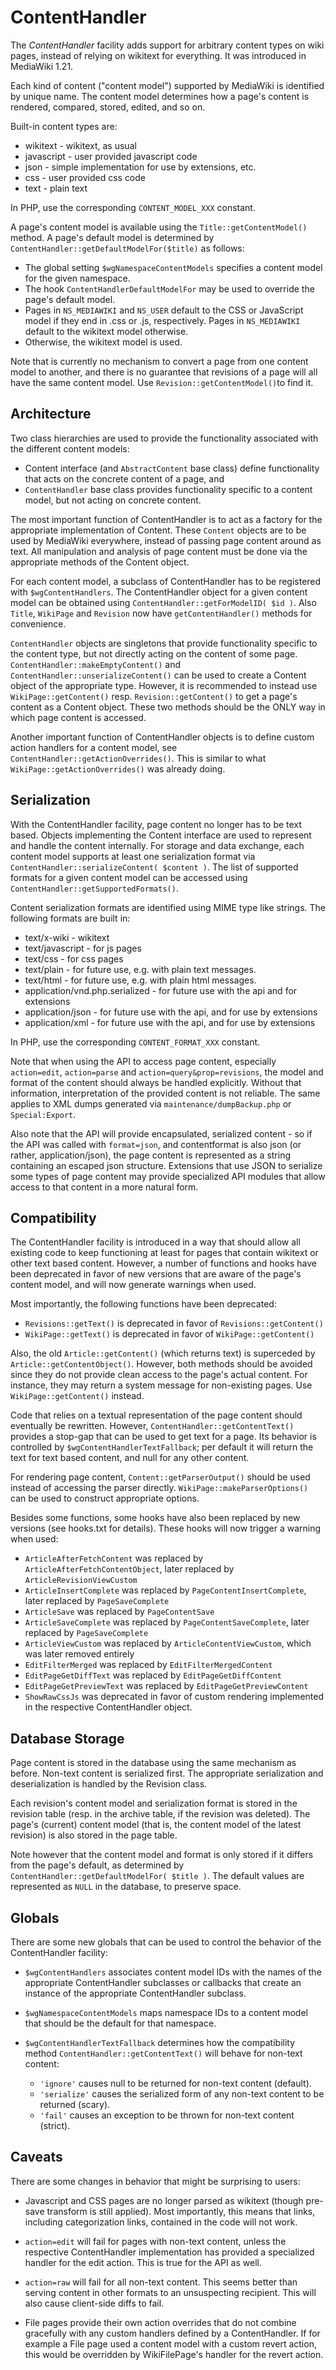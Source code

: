 # ContentHandler

The _ContentHandler_ facility adds support for arbitrary content types on wiki pages, instead of relying on wikitext for everything. It was introduced in MediaWiki 1.21.

Each kind of content ("content model") supported by MediaWiki is identified by unique name. The content model determines how a page's content is rendered, compared, stored, edited, and so on.

Built-in content types are:

- wikitext - wikitext, as usual
- javascript - user provided javascript code
- json - simple implementation for use by extensions, etc.
- css - user provided css code
- text - plain text

In PHP, use the corresponding `CONTENT_MODEL_XXX` constant.

A page's content model is available using the `Title::getContentModel()` method. A page's default model is determined by `ContentHandler::getDefaultModelFor($title)` as follows:

- The global setting `$wgNamespaceContentModels` specifies a content model for the given namespace.
- The hook `ContentHandlerDefaultModelFor` may be used to override the page's default model.
- Pages in `NS_MEDIAWIKI` and `NS_USER` default to the CSS or JavaScript model if they end in .css or .js, respectively. Pages in `NS_MEDIAWIKI` default to the wikitext model otherwise.
- Otherwise, the wikitext model is used.

Note that is currently no mechanism to convert a page from one content model to another, and there is no guarantee that revisions of a page will all have the same content model. Use `Revision::getContentModel()`to find it.

## Architecture

Two class hierarchies are used to provide the functionality associated with the different content models:

- Content interface (and `AbstractContent` base class) define functionality that acts on the concrete content of a page, and
- `ContentHandler` base class provides functionality specific to a content model, but not acting on concrete content.

The most important function of ContentHandler is to act as a factory for the appropriate implementation of Content. These `Content` objects are to be used by MediaWiki everywhere, instead of passing page content around as text. All manipulation and analysis of page content must be done via the appropriate methods of the Content object.

For each content model, a subclass of ContentHandler has to be registered with `$wgContentHandlers`. The ContentHandler object for a given content model can be obtained using `ContentHandler::getForModelID( $id )`. Also `Title`, `WikiPage` and `Revision` now have `getContentHandler()` methods for convenience.

`ContentHandler` objects are singletons that provide functionality specific to the content type, but not directly acting on the content of some page. `ContentHandler::makeEmptyContent()` and `ContentHandler::unserializeContent()` can be used to create a Content object of the appropriate type. However, it is recommended to instead use `WikiPage::getContent()` resp. `Revision::getContent()` to get a page's content as a Content object. These two methods should be the ONLY way in which page content is accessed.

Another important function of ContentHandler objects is to define custom action handlers for a content model, see `ContentHandler::getActionOverrides()`. This is similar to what `WikiPage::getActionOverrides()` was already doing.

## Serialization

With the ContentHandler facility, page content no longer has to be text based. Objects implementing the Content interface are used to represent and handle the content internally. For storage and data exchange, each content model supports at least one serialization format via `ContentHandler::serializeContent( $content )`. The list of supported formats for a given content model can be accessed using `ContentHandler::getSupportedFormats()`.

Content serialization formats are identified using MIME type like strings. The following formats are built in:

- text/x-wiki - wikitext
- text/javascript - for js pages
- text/css - for css pages
- text/plain - for future use, e.g. with plain text messages.
- text/html - for future use, e.g. with plain html messages.
- application/vnd.php.serialized - for future use with the api and for extensions
- application/json - for future use with the api, and for use by extensions
- application/xml - for future use with the api, and for use by extensions

In PHP, use the corresponding `CONTENT_FORMAT_XXX` constant.

Note that when using the API to access page content, especially `action=edit`, `action=parse` and `action=query&prop=revisions`, the model and format of the content should always be handled explicitly. Without that information, interpretation of the provided content is not reliable. The same applies to XML dumps generated via `maintenance/dumpBackup.php` or `Special:Export`.

Also note that the API will provide encapsulated, serialized content - so if the API was called with `format=json`, and contentformat is also json (or rather, application/json), the page content is represented as a string containing an escaped json structure. Extensions that use JSON to serialize some types of page content may provide specialized API modules that allow access to that content in a more natural form.

## Compatibility

The ContentHandler facility is introduced in a way that should allow all existing code to keep functioning at least for pages that contain wikitext or other text based content. However, a number of functions and hooks have been deprecated in favor of new versions that are aware of the page's content model, and will now generate warnings when used.

Most importantly, the following functions have been deprecated:

- `Revisions::getText()` is deprecated in favor of `Revisions::getContent()`
- `WikiPage::getText()` is deprecated in favor of `WikiPage::getContent()`

Also, the old `Article::getContent()` (which returns text) is superceded by `Article::getContentObject()`. However, both methods should be avoided since they do not provide clean access to the page's actual content. For instance, they may return a system message for non-existing pages. Use `WikiPage::getContent()` instead.

Code that relies on a textual representation of the page content should eventually be rewritten. However, `ContentHandler::getContentText()` provides a stop-gap that can be used to get text for a page. Its behavior is controlled by `$wgContentHandlerTextFallback`; per default it will return the text for text based content, and null for any other content.

For rendering page content, `Content::getParserOutput()` should be used instead of accessing the parser directly. `WikiPage::makeParserOptions()` can be used to construct appropriate options.

Besides some functions, some hooks have also been replaced by new versions (see hooks.txt for details). These hooks will now trigger a warning when used:

- `ArticleAfterFetchContent` was replaced by `ArticleAfterFetchContentObject`, later replaced by `ArticleRevisionViewCustom`
- `ArticleInsertComplete` was replaced by `PageContentInsertComplete`, later replaced by `PageSaveComplete`
- `ArticleSave` was replaced by `PageContentSave`
- `ArticleSaveComplete` was replaced by `PageContentSaveComplete`, later replaced by `PageSaveComplete`
- `ArticleViewCustom` was replaced by `ArticleContentViewCustom`, which was later removed entirely
- `EditFilterMerged` was replaced by `EditFilterMergedContent`
- `EditPageGetDiffText` was replaced by `EditPageGetDiffContent`
- `EditPageGetPreviewText` was replaced by `EditPageGetPreviewContent`
- `ShowRawCssJs` was deprecated in favor of custom rendering implemented in the respective ContentHandler object.

## Database Storage

Page content is stored in the database using the same mechanism as before. Non-text content is serialized first. The appropriate serialization and deserialization is handled by the Revision class.

Each revision's content model and serialization format is stored in the revision table (resp. in the archive table, if the revision was deleted). The page's (current) content model (that is, the content model of the latest revision) is also stored in the page table.

Note however that the content model and format is only stored if it differs from the page's default, as determined by `ContentHandler::getDefaultModelFor( $title )`. The default values are represented as `NULL` in the database, to preserve space.

## Globals

There are some new globals that can be used to control the behavior of the ContentHandler facility:

- `$wgContentHandlers` associates content model IDs with the names of the appropriate ContentHandler subclasses or callbacks that create an instance of the appropriate ContentHandler subclass.

- `$wgNamespaceContentModels` maps namespace IDs to a content model that should be the default for that namespace.

- `$wgContentHandlerTextFallback` determines how the compatibility method `ContentHandler::getContentText()` will behave for non-text content:
  - `'ignore'` causes null to be returned for non-text content (default).
  - `'serialize'` causes the serialized form of any non-text content to be returned (scary).
  - `'fail'` causes an exception to be thrown for non-text content (strict).

## Caveats

There are some changes in behavior that might be surprising to users:

- Javascript and CSS pages are no longer parsed as wikitext (though pre-save transform is still applied). Most importantly, this means that links, including categorization links, contained in the code will not work.

- `action=edit` will fail for pages with non-text content, unless the respective ContentHandler implementation has provided a specialized handler for the edit action. This is true for the API as well.

- `action=raw` will fail for all non-text content. This seems better than serving content in other formats to an unsuspecting recipient. This will also cause client-side diffs to fail.

- File pages provide their own action overrides that do not combine gracefully with any custom handlers defined by a ContentHandler. If for example a File page used a content model with a custom revert action, this would be overridden by WikiFilePage's handler for the revert action.
